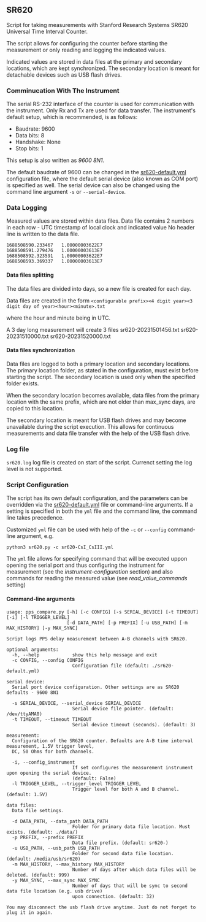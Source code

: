 ## SR620
Script for taking measurements with Stanford Research Systems SR620 Universal Time Interval Counter.

The script allows for configuring the counter before starting the measurement or only reading and logging the indicated values.

Indicated values are stored in data files at the primary and secondary locations, which are kept synchronized. The secondary location is meant for detachable devices such as USB flash drives.

### Comminucation With The Instrument

The serial RS-232 interface of the counter is used for communication with the instrument. Only Rx and Tx are used for data transfer. The instrument's default setup, which is recommended, is as follows:
- Baudrate: 9600
- Data bits: 8
- Handshake: None
- Stop bits: 1

This setup is also written as *9600 8N1*.

The default baudrate of 9600 can be changed in the [sr620-default.yml](sr620-default.yml) configuration file, where the default serial device (also known as COM port) is specified as well. The serial device can also be changed using the command line argument `-s` or `--serial-device`.

### Data Logging
Measured values are stored within data files. Data file contains 2 numbers in each row - UTC timestamp of local clock and indicated value
No header line is written to the data file.

```
1688508590.233467	1.00000003622E7
1688508591.279476	1.00000003613E7
1688508592.323591	1.00000003622E7
1688508593.369337	1.00000003613E7
```

#### Data files splitting
The data files are divided into days, so a new file is created for each day.

Data files are created in the form
```<configurable prefix><4 digit year><3 digit day of year><hour><minute>.txt```

where the hour and minute being in UTC.

A 3 day long measurement will create 3 files
sr620-20231501456.txt
sr620-20231510000.txt
sr620-20231520000.txt

#### Data files synchronization
Data files are logged to both a primary location and secondary locations. The primary location folder, as stated in the configuration, must exist before starting the script. The secondary location is used only when the specified folder exists.

When the secondary location becomes available, data files from the primary location with the same prefix, which are not older than max_sync days, are copied to this location.

The secondary location is meant for USB flash drives and may become unavailable during the script execution. This allows for continuous measurements and data file transfer with the help of the USB flash drive.

### Log file
`sr620.log` log file is created on start of the script. Currenct setting the log level is not supported.

### Script Configuration
The script has its own default configuration, and the parameters can be overridden via the [sr620-default.yml](sr620-default.yml) file or command-line arguments. If a setting is specified in both the `yml` file and the command line, the command line takes precedence.

Customized `yml` file can be used with help of the `-c` or `--config` command-line argument, e.g.

```
python3 sr620.py -c sr620-CsI_CsIII.yml
```

The `yml` file allows for specifying command that will be executed uppon opening the serial port and thus configuring the instrument for measurement (see the *instrument-configuration* section) and also commands for reading the measured value (see *read_value_commands* setting)

#### Command-line arguments
```
usage: pps_compare.py [-h] [-c CONFIG] [-s SERIAL_DEVICE] [-t TIMEOUT] [-i] [-l TRIGGER_LEVEL]
                      [-d DATA_PATH] [-p PREFIX] [-u USB_PATH] [-m MAX_HISTORY] [-y MAX_SYNC]

Script logs PPS delay measurement between A-B channels with SR620.

optional arguments:
  -h, --help            show this help message and exit
  -c CONFIG, --config CONFIG
                        Configuration file (default: ./sr620-default.yml)

serial device:
  Serial port device configuration. Other settings are as SR620 defaults - 9600 8N1

  -s SERIAL_DEVICE, --serial_device SERIAL_DEVICE
                        Serial device file pointer. (default: /dev/ttyAMA0)
  -t TIMEOUT, --timeout TIMEOUT
                        Serial device timeout (seconds). (default: 3)

measurement:
  Configuration of the SR620 counter. Defaults are A-B time interval measurement, 1.5V trigger level,
  DC, 50 Ohms for both channels.

  -i, --config_instrument
                        If set configures the measurement instrument upon opening the serial device.
                        (default: False)
  -l TRIGGER_LEVEL, --trigger_level TRIGGER_LEVEL
                        Trigger level for both A and B channel. (default: 1.5V)

data files:
  Data file settings.

  -d DATA_PATH, --data_path DATA_PATH
                        Folder for primary data file location. Must exists. (default: ./data/)
  -p PREFIX, --prefix PREFIX
                        Data file prefix. (default: sr620-)
  -u USB_PATH, --usb_path USB_PATH
                        Folder for second data file location. (default: /media/usb/sr620)
  -m MAX_HISTORY, --max_history MAX_HISTORY
                        Number of days after which data files will be deleted. (default: 999)
  -y MAX_SYNC, --max_sync MAX_SYNC
                        Number of days that will be sync to second data file location (e.g. usb drive)
                        upon connection. (default: 32)

You may disconnect the usb flash drive anytime. Just do not forget to plug it in again.
```
